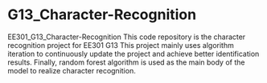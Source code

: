 # G13_Character-Recognition
EE301_G13_Character-Recognition
This code repository is the character recognition project for EE301 G13
This project mainly uses algorithm iteration to continuously update the project and achieve better identification results. 
Finally, random forest algorithm is used as the main body of the model to realize character recognition.
